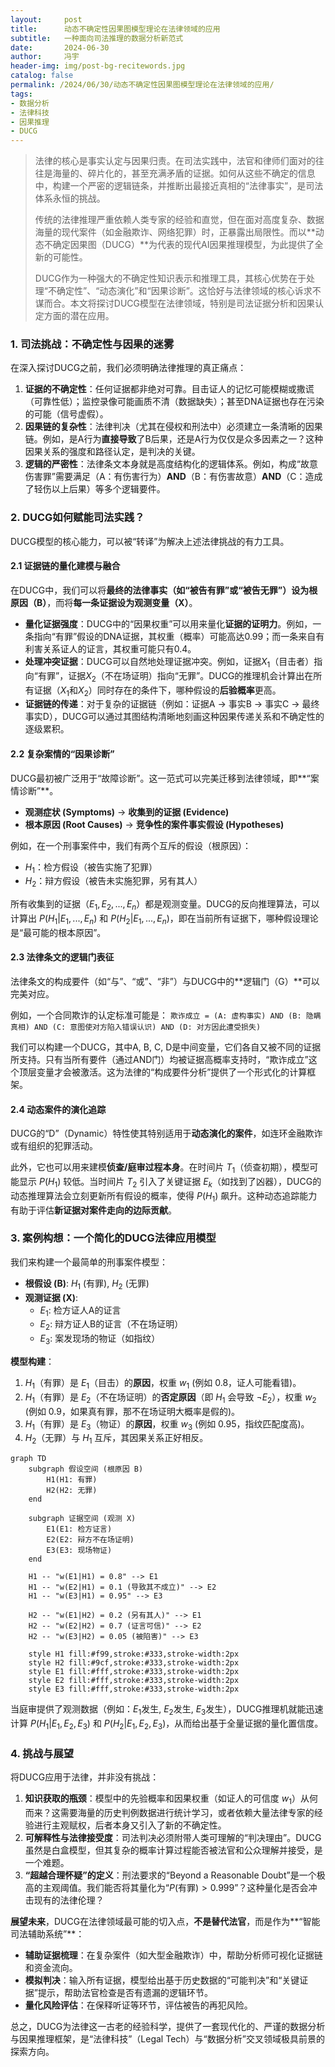 ```yaml
---
layout:     post 
title:      动态不确定性因果图模型理论在法律领域的应用 
subtitle:   一种面向司法推理的数据分析新范式 
date:       2024-06-30 
author:     冯宇 
header-img: img/post-bg-recitewords.jpg 
catalog: false 
permalink: /2024/06/30/动态不确定性因果图模型理论在法律领域的应用/
tags: 
- 数据分析 
- 法律科技 
- 因果推理 
- DUCG
---
```

> 法律的核心是事实认定与因果归责。在司法实践中，法官和律师们面对的往往是海量的、碎片化的，甚至充满矛盾的证据。如何从这些不确定的信息中，构建一个严密的逻辑链条，并推断出最接近真相的“法律事实”，是司法体系永恒的挑战。
>
> 传统的法律推理严重依赖人类专家的经验和直觉，但在面对高度复杂、数据海量的现代案件（如金融欺诈、网络犯罪）时，正暴露出局限性。而以\*\*动态不确定因果图（DUCG）\*\*为代表的现代AI因果推理模型，为此提供了全新的可能性。
>
> DUCG作为一种强大的不确定性知识表示和推理工具，其核心优势在于处理“不确定性”、“动态演化”和“因果诊断”。这恰好与法律领域的核心诉求不谋而合。本文将探讨DUCG模型在法律领域，特别是司法证据分析和因果认定方面的潜在应用。

### 1\. 司法挑战：不确定性与因果的迷雾

在深入探讨DUCG之前，我们必须明确法律推理的真正痛点：

1.  **证据的不确定性**：任何证据都非绝对可靠。目击证人的记忆可能模糊或撒谎（可靠性低）；监控录像可能画质不清（数据缺失）；甚至DNA证据也存在污染的可能（信号虚假）。
2.  **因果链的复杂性**：法律判决（尤其在侵权和刑法中）必须建立一条清晰的因果链。例如，是A行为**直接导致**了B后果，还是A行为仅仅是众多因素之一？这种因果关系的强度和路径认定，是判决的关键。
3.  **逻辑的严密性**：法律条文本身就是高度结构化的逻辑体系。例如，构成“故意伤害罪”需要满足（A：有伤害行为）**AND**（B：有伤害故意）**AND**（C：造成了轻伤以上后果）等多个逻辑要件。

### 2\. DUCG如何赋能司法实践？

DUCG模型的核心能力，可以被“转译”为解决上述法律挑战的有力工具。

#### 2.1 证据链的量化建模与融合

在DUCG中，我们可以将**最终的法律事实（如“被告有罪”或“被告无罪”）设为根原因（B）**，而将**每一条证据设为观测变量（X）**。

  * **量化证据强度**：DUCG中的“因果权重”可以用来量化**证据的证明力**。例如，一条指向“有罪”假设的DNA证据，其权重（概率）可能高达0.99；而一条来自有利害关系证人的证言，其权重可能只有0.4。
  * **处理冲突证据**：DUCG可以自然地处理证据冲突。例如，证据$X_1$（目击者）指向“有罪”，证据$X_2$（不在场证明）指向“无罪”。DUCG的推理机会计算出在所有证据（$X_1$和$X_2$）同时存在的条件下，哪种假设的**后验概率**更高。
  * **证据链的传递**：对于复杂的证据链（例如：证据A -\> 事实B -\> 事实C -\> 最终事实D），DUCG可以通过其图结构清晰地刻画这种因果传递关系和不确定性的逐级累积。

#### 2.2 复杂案情的“因果诊断”

DUCG最初被广泛用于“故障诊断”。这一范式可以完美迁移到法律领域，即\*\*“案情诊断”\*\*。

  * **观测症状 (Symptoms)** $\rightarrow$ **收集到的证据 (Evidence)**
  * **根本原因 (Root Causes)** $\rightarrow$ **竞争性的案件事实假设 (Hypotheses)**

例如，在一个刑事案件中，我们有两个互斥的假设（根原因）：

  * $H_1$：检方假设（被告实施了犯罪）
  * $H_2$：辩方假设（被告未实施犯罪，另有其人）

所有收集到的证据（$E_1, E_2, ..., E_n$）都是观测变量。DUCG的反向推理算法，可以计算出 $P(H_1 | E_1, ..., E_n)$ 和 $P(H_2 | E_1, ..., E_n)$，即在当前所有证据下，哪种假设理论是“最可能的根本原因”。

#### 2.3 法律条文的逻辑门表征

法律条文的构成要件（如“与”、“或”、“非”）与DUCG中的\*\*逻辑门（G）\*\*可以完美对应。

例如，一个合同欺诈的认定标准可能是：
`欺诈成立 = (A: 虚构事实) AND (B: 隐瞒真相) AND (C: 意图使对方陷入错误认识) AND (D: 对方因此遭受损失)`

我们可以构建一个DUCG，其中A, B, C, D是中间变量，它们各自又被不同的证据所支持。只有当所有要件（通过AND门）均被证据高概率支持时，“欺诈成立”这个顶层变量才会被激活。这为法律的“构成要件分析”提供了一个形式化的计算框架。

#### 2.4 动态案件的演化追踪

DUCG的“D”（Dynamic）特性使其特别适用于**动态演化的案件**，如连环金融欺诈或有组织的犯罪活动。

此外，它也可以用来建模**侦查/庭审过程本身**。在时间片 $T_1$（侦查初期），模型可能显示 $P(H_1)$ 较低。当时间片 $T_2$ 引入了关键证据 $E_k$（如找到了凶器），DUCG的动态推理算法会立刻更新所有假设的概率，使得 $P(H_1)$ 飙升。这种动态追踪能力有助于评估**新证据对案件走向的边际贡献**。

### 3\. 案例构想：一个简化的DUCG法律应用模型

我们来构建一个最简单的刑事案件模型：

  * **根假设 (B)**: $H_1$ (有罪), $H_2$ (无罪)
  * **观测证据 (X)**:
      * $E_1$: 检方证人A的证言
      * $E_2$: 辩方证人B的证言（不在场证明）
      * $E_3$: 案发现场的物证（如指纹）

**模型构建**：

1.  $H_1$（有罪）是 $E_1$（目击）的**原因**，权重 $w_1$ (例如 0.8，证人可能看错)。
2.  $H_1$（有罪）是 $E_2$（不在场证明）的**否定原因**（即 $H_1$ 会导致 $\neg E_2$），权重 $w_2$ (例如 0.9，如果真有罪，那不在场证明大概率是假的)。
3.  $H_1$（有罪）是 $E_3$（物证）的**原因**，权重 $w_3$ (例如 0.95，指纹匹配度高)。
4.  $H_2$（无罪）与 $H_1$ 互斥，其因果关系正好相反。

<!-- end list -->

```mermaid
graph TD
    subgraph 假设空间 (根原因 B)
        H1(H1: 有罪)
        H2(H2: 无罪)
    end
    
    subgraph 证据空间 (观测 X)
        E1(E1: 检方证言)
        E2(E2: 辩方不在场证明)
        E3(E3: 现场物证)
    end

    H1 -- "w(E1|H1) = 0.8" --> E1
    H1 -- "w(E2|H1) = 0.1 (导致其不成立)" --> E2
    H1 -- "w(E3|H1) = 0.95" --> E3

    H2 -- "w(E1|H2) = 0.2 (另有其人)" --> E1
    H2 -- "w(E2|H2) = 0.7 (证言可信)" --> E2
    H2 -- "w(E3|H2) = 0.05 (被陷害)" --> E3
    
    style H1 fill:#f99,stroke:#333,stroke-width:2px
    style H2 fill:#9cf,stroke:#333,stroke-width:2px
    style E1 fill:#fff,stroke:#333,stroke-width:2px
    style E2 fill:#fff,stroke:#333,stroke-width:2px
    style E3 fill:#fff,stroke:#333,stroke-width:2px
```

当庭审提供了观测数据（例如：$E_1$发生, $E_2$发生, $E_3$发生），DUCG推理机就能迅速计算 $P(H_1 | E_1, E_2, E_3)$ 和 $P(H_2 | E_1, E_2, E_3)$，从而给出基于全量证据的量化置信度。

### 4\. 挑战与展望

将DUCG应用于法律，并非没有挑战：

1.  **知识获取的瓶颈**：模型中的先验概率和因果权重（如证人的可信度 $w_1$）从何而来？这需要海量的历史判例数据进行统计学习，或者依赖大量法律专家的经验进行主观赋权，后者本身又引入了新的不确定性。
2.  **可解释性与法律接受度**：司法判决必须附带人类可理解的“判决理由”。DUCG虽然是白盒模型，但其复杂的概率计算过程能否被法官和公众理解并接受，是一个难题。
3.  **“超越合理怀疑”的定义**：刑法要求的“Beyond a Reasonable Doubt”是一个极高的主观阈值。我们能否将其量化为“$P(\text{有罪}) > 0.999$”？这种量化是否会冲击现有的法律伦理？

**展望未来**，DUCG在法律领域最可能的切入点，**不是替代法官**，而是作为\*\*“智能司法辅助系统”\*\*：

  * **辅助证据梳理**：在复杂案件（如大型金融欺诈）中，帮助分析师可视化证据链和资金流向。
  * **模拟判决**：输入所有证据，模型给出基于历史数据的“可能判决”和“关键证据”提示，帮助法官检查是否有遗漏的逻辑环节。
  * **量化风险评估**：在保释听证等环节，评估被告的再犯风险。

总之，DUCG为法律这一古老的经验科学，提供了一套现代化的、严谨的数据分析与因果推理框架，是“法律科技”（Legal Tech）与“数据分析”交叉领域极具前景的探索方向。